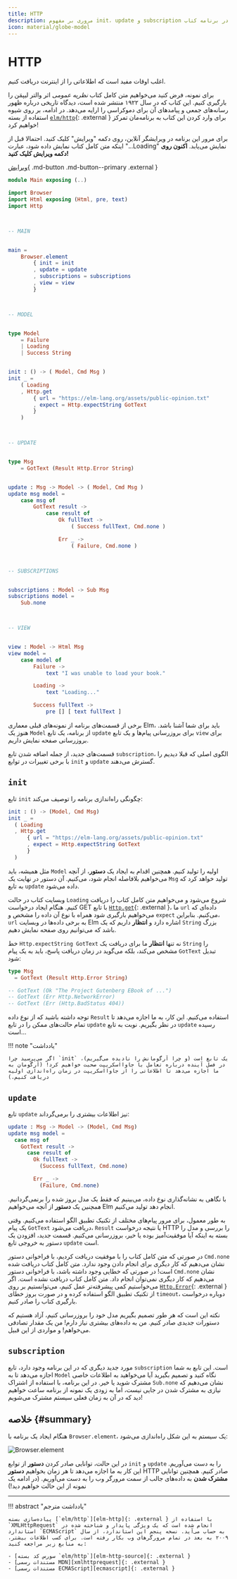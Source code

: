 ```yaml
---
title: HTTP
description: مروری بر مفهوم init، update و subscription در برنامه کتاب
icon: material/globe-model
---
```


# HTTP

اغلب اوقات مفید است که اطلاعاتی را از اینترنت دریافت کنیم.

برای نمونه، فرض کنید می‌خواهیم متن کامل کتاب _نظریه عمومی_ اثر والتر لیپمَن را بارگیری کنیم. این کتاب که در سال ۱۹۲۲ منتشر شده است، دیدگاه تاریخی درباره ظهور رسانه‌های جمعی و پیامدهای آن برای دموکراسی را ارایه می‌دهد. در ادامه، بر روی شیوه استفاده از بسته [`elm/http`][elm-http]{: .external } برای وارد کردن این کتاب به برنامه‌مان تمرکز خواهیم کرد!

برای مرور این برنامه در ویرایشگر آنلاین، روی دکمه "ویرایش" کلیک کنید. احتمالا قبل از اینکه متن کامل کتاب نمایش داده شود، عبارت "...Loading" نمایش می‌یابد. **اکنون روی دکمه ویرایش کلیک کنید!**

[ویرایش](https://elm-lang.org/examples/book){ .md-button .md-button--primary .external }

```elm linenums="1"
module Main exposing (..)

import Browser
import Html exposing (Html, pre, text)
import Http



-- MAIN


main =
    Browser.element
        { init = init
        , update = update
        , subscriptions = subscriptions
        , view = view
        }



-- MODEL


type Model
    = Failure
    | Loading
    | Success String


init : () -> ( Model, Cmd Msg )
init _ =
    ( Loading
    , Http.get
        { url = "https://elm-lang.org/assets/public-opinion.txt"
        , expect = Http.expectString GotText
        }
    )



-- UPDATE


type Msg
    = GotText (Result Http.Error String)


update : Msg -> Model -> ( Model, Cmd Msg )
update msg model =
    case msg of
        GotText result ->
            case result of
                Ok fullText ->
                    ( Success fullText, Cmd.none )

                Err _ ->
                    ( Failure, Cmd.none )



-- SUBSCRIPTIONS


subscriptions : Model -> Sub Msg
subscriptions model =
    Sub.none



-- VIEW


view : Model -> Html Msg
view model =
    case model of
        Failure ->
            text "I was unable to load your book."

        Loading ->
            text "Loading..."

        Success fullText ->
            pre [] [ text fullText ]
```

برخی از قسمت‌های برنامه از نمونه‌های قبلی معماری Elm، باید برای شما آشنا باشد. هنوز یک `Model` از برنامه‌، یک تابع `update` برای بروزرسانی پیام‌ها و یک تابع `view` برای بروزرسانی صفحه نمایش داریم.

قسمت‌های جدید، از جمله اضافه شدن تابع `subscription`، الگوی اصلی که قبلا دیدیم را با برخی تغییرات در توابع `init` و `update` گسترش می‌دهند.

## `init`

تابع `init` چگونگی راه‌اندازی برنامه را توصیف می‌کند:

```elm
init : () -> (Model, Cmd Msg)
init _ =
  ( Loading
  , Http.get
      { url = "https://elm-lang.org/assets/public-opinion.txt"
      , expect = Http.expectString GotText
      }
  )
```

مثل همیشه، باید `Model` اولیه را تولید کنیم. همچنین اقدام به ایجاد یک **دستور**، از آنچه می‌خواهیم بلافاصله انجام شود، می‌کنیم. آن دستور در نهایت یک `Msg` تولید خواهد کرد که به تابع `update` داده می‌شود.

وبسایت کتاب در حالت `Loading` شروع می‌شود و می‌خواهیم متن کامل کتاب را دریافت کنیم. هنگام ایجاد درخواست GET با تابع [`Http.get`][http.get]{: .external }، ما `url` داده‌ای که می‌خواهیم بارگیری شود همراه با نوع آن داده را مشخص و `expect` می‌کنیم. بنابراین، `url` به برخی داده‌ها در وبسایت Elm اشاره دارد و **انتظار** داریم که یک `String` بزرگ باشد که می‌توانیم روی صفحه نمایش دهیم.

خط `Http.expectString GotText` نه تنها **انتظار** ما برای دریافت یک `String` را مشخص می‌کند، بلکه می‌گوید در زمان دریافت پاسخ، باید به یک پیام `GotText` تبدیل شود:

```elm
type Msg
  = GotText (Result Http.Error String)

-- GotText (Ok "The Project Gutenberg EBook of ...")
-- GotText (Err Http.NetworkError)
-- GotText (Err (Http.BadStatus 404))
```

توجه داشته باشید که از نوع داده `Result` استفاده می‌کنیم. این کار، به ما اجازه می‌دهد تا تمام حالت‌های ممکن را در تابع `update` در نظر بگیریم. نوبت به تابع `update` رسیده است...

!!! note "یادداشت"

	اگر می‌پرسید چرا `init` یک تابع است (و چرا آرگومانش را نادیده می‌گیریم)، در فصل آینده درباره تعامل با جاوااسکریپت صحبت خواهیم کرد! (آرگومان به ما اجازه می‌دهد تا اطلاعاتی را از جاوااسکریپت در زمان راه‌اندازی اولیه دریافت کنیم.)

## `update`

تابع `update` نیز اطلاعات بیشتری را برمی‌گرداند:

```elm
update : Msg -> Model -> (Model, Cmd Msg)
update msg model =
  case msg of
    GotText result ->
      case result of
        Ok fullText ->
          (Success fullText, Cmd.none)

        Err _ ->
          (Failure, Cmd.none)
```

با نگاهی به نشانه‌گذاری نوع داده، می‌بینیم که فقط یک مدل بروز شده را برنمی‌گردانیم. _همچنین_ یک **دستور** از آنچه می‌خواهیم Elm انجام دهد تولید می‌کنیم.

به طور معمول، برای مرور پیام‌های مختلف از تکنیک تطبیق الگو استفاده می‌کنیم. وقتی یک پیام `GotText` دریافت می‌شود، `Result` یا نتیجه درخواست HTTP را بررسی و مدل را بسته به اینکه آیا موفقیت‌آمیز بوده یا خیر، بروزرسانی می‌کنیم. قسمت جدید، افزودن یک دستور به خروجی تابع `update` است.

در صورتی که متن کامل کتاب را با موفقیت دریافت کردیم، با فراخوانی دستور `Cmd.none` نشان می‌دهیم که کار دیگری برای انجام دادن وجود ندارد. متن کامل کتاب دریافت شده است! در صورتی که خطایی وجود داشته باشد، با فراخوانی دستور `Cmd.none` نشان می‌دهیم که کار دیگری نمی‌توان انجام داد. متن کامل کتاب دریافت نشده است. اگر می‌خواستیم کمی پیشرفته‌تر عمل کنیم، می‌توانستیم بر روی [`Http.Error`][http.error]{: .external } از تکنیک تطبیق الگو استفاده کرده و در صورت بروز خطای `timeout`، دوباره درخواست بارگیری کتاب را صادر کنیم.

نکته این است که هر طور تصمیم بگیریم مدل خود را بروزرسانی کنیم، آزاد هستیم که دستورات جدیدی صادر کنیم. من به داده‌های بیشتری نیاز دارم! من یک مقدار تصادفی می‌خواهم! و مواردی از این قبیل.

## `subscription`

مورد جدید دیگری که در این برنامه وجود دارد، تابع `subscription` است. این تابع به شما اجازه می‌دهد تا به `Model` نگاه کنید و تصمیم بگیرید آیا می‌خواهید به اطلاعات خاصی مشترک شوید یا خیر. در این برنامه، با استفاده از اشتراک `Sub.none` نشان می‌دهیم که نیازی به مشترک شدن در جایی نیست، اما به زودی یک نمونه از برنامه ساعت خواهیم دید که در آن به زمان فعلی سیستم مشترک می‌شویم!

## خلاصه {#summary}

هنگام ایجاد یک برنامه با `Browser.element`، یک سیستم به این شکل راه‌اندازی می‌شود:

![Browser.element](../assets/diagrams/element.svg)

در این حالت، توانایی صادر کردن **دستور** از توابع `init` و `update` را به دست می‌آوریم. این کار به ما اجازه می‌دهد تا هر زمان بخواهیم **دستور** HTTP صادر کنیم. همچنین توانایی **مشترک شدن** به داده‌های جالب از سمت مرورگر وب را به دست می‌آوریم. (در ادامه یک نمونه از این حالت خواهیم دید!)

***

!!! abstract "یادداشت مترجم"

	پیاده‌سازی بسته [`elm/http`][elm-http]{: .external } با استفاده از `XMLHttpRequest` انجام شده است که یک ویژگی پایدار و شناخته شده در استاندارد `ECMAScript` به حساب می‌آید. نسخه پنجم این استاندارد، از سال ۲۰۰۹ به بعد در تمام مرورگرهای وب بکار رفته است. برای کسب اطلاعات بیشتر، به منابع زیر مراجعه کنید:

	- [سورس کد بسته `elm/http`][elm-http-source]{: .external }
	- [مستندات رسمی MDN][xmlhttprequest]{: .external }
	- [مستندات رسمی ECMAScript][ecmascript]{: .external }

[elm-http]: https://package.elm-lang.org/packages/elm/http/latest
[http.get]: https://package.elm-lang.org/packages/elm/http/latest/Http#get
[http.error]: https://package.elm-lang.org/packages/elm/http/latest/Http#Error
[elm-http-source]: https://github.com/elm/http/tree/2.0.0
[xmlhttprequest]: https://developer.mozilla.org/en-US/docs/Web/API/XMLHttpRequest
[ecmascript]: https://262.ecma-international.org/5.1